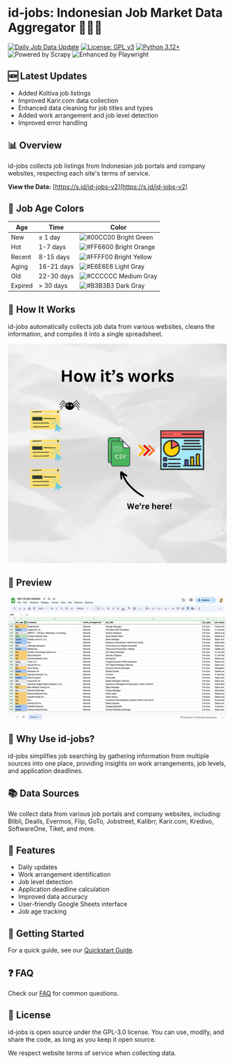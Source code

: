 # id-jobs: Indonesian Job Market Data Aggregator 💼🇮🇩

[![Daily Job Data Update](https://github.com/ceroberoz/id-jobs/actions/workflows/scrape.yml/badge.svg)](https://github.com/ceroberoz/id-jobs/actions/workflows/scrape.yml)
[![License: GPL v3](https://img.shields.io/badge/License-GPLv3-blue.svg)](https://www.gnu.org/licenses/gpl-3.0)
[![Python 3.12+](https://img.shields.io/badge/python-3.12+-blue.svg)](https://www.python.org/downloads/)
![Powered by Scrapy](https://img.shields.io/badge/Powered%20by-Scrapy-green.svg)
![Enhanced by Playwright](https://img.shields.io/badge/Enhanced%20by-Playwright-orange.svg)

## 🆕 Latest Updates

- Added Koltiva job listings
- Improved Karir.com data collection
- Enhanced data cleaning for job titles and types
- Added work arrangement and job level detection
- Improved error handling

## 📊 Overview

id-jobs collects job listings from Indonesian job portals and company websites, respecting each site's terms of service.

**View the Data:** [https://s.id/id-jobs-v2](https://s.id/id-jobs-v2)

## 🎨 Job Age Colors

| Age | Time | Color |
|-----|------|-------|
| New | ≤ 1 day | ![#00CC00](https://via.placeholder.com/15/00CC00/000000?text=+) Bright Green |
| Hot | 1-7 days | ![#FF6600](https://via.placeholder.com/15/FF6600/000000?text=+) Bright Orange |
| Recent | 8-15 days | ![#FFFF00](https://via.placeholder.com/15/FFFF00/000000?text=+) Bright Yellow |
| Aging | 16-21 days | ![#E6E6E6](https://via.placeholder.com/15/E6E6E6/000000?text=+) Light Gray |
| Old | 22-30 days | ![#CCCCCC](https://via.placeholder.com/15/CCCCCC/000000?text=+) Medium Gray |
| Expired | > 30 days | ![#B3B3B3](https://via.placeholder.com/15/B3B3B3/000000?text=+) Dark Gray |
## 🔧 How It Works

id-jobs automatically collects job data from various websites, cleans the information, and compiles it into a single spreadsheet.

![Scraping Process](how-scraper-works.gif)

## 👀 Preview

![id-jobs Preview](screen-capture-dev.png)

## 🌟 Why Use id-jobs?

id-jobs simplifies job searching by gathering information from multiple sources into one place, providing insights on work arrangements, job levels, and application deadlines.

## 📚 Data Sources

We collect data from various job portals and company websites, including:
Blibli, Dealls, Evermos, Flip, GoTo, Jobstreet, Kalibrr, Karir.com, Kredivo, SoftwareOne, Tiket, and more.

## 🚀 Features

- Daily updates
- Work arrangement identification
- Job level detection
- Application deadline calculation
- Improved data accuracy
- User-friendly Google Sheets interface
- Job age tracking

## 🏁 Getting Started

For a quick guide, see our [Quickstart Guide](QUICKSTART.md).

## ❓ FAQ

Check our [FAQ](FAQ.md) for common questions.

## 📄 License

id-jobs is open source under the GPL-3.0 license. You can use, modify, and share the code, as long as you keep it open source.

We respect website terms of service when collecting data.
